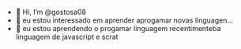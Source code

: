 - 👋 Hi, I’m @gostosa08
- 👀 eu estou interessado em aprender aprogamar novas linguagen...
- 🌱 eu estou aprendendo o progamar linguagem recentimenteba linguagem de javascript e scrat
